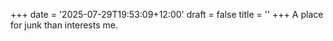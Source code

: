 +++
date = '2025-07-29T19:53:09+12:00'
draft = false
title = ''
+++
A place for junk than interests me.
